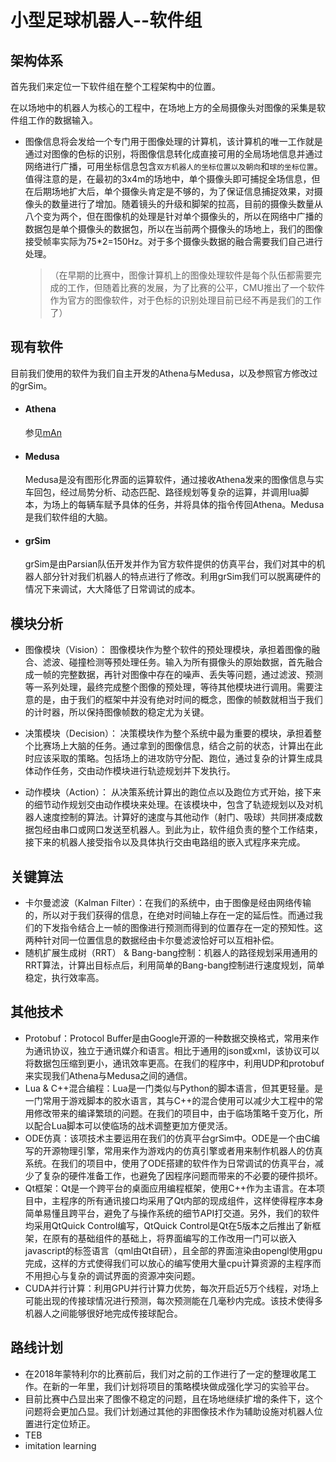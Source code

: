 # 小型足球机器人--软件组

## 架构体系

首先我们来定位一下软件组在整个工程架构中的位置。

在以场地中的机器人为核心的工程中，在场地上方的全局摄像头对图像的采集是软件组工作的数据输入。

* 图像信息将会发给一个专门用于图像处理的计算机，该计算机的唯一工作就是通过对图像的色标的识别，将图像信息转化成直接可用的全局场地信息并通过网络进行广播，可用坐标信息包含`双方机器人的坐标位置以及朝向`和`球的坐标位置`。值得注意的是，在最初的3x4m的场地中，单个摄像头即可捕捉全场信息，但在后期场地扩大后，单个摄像头肯定是不够的，为了保证信息捕捉效果，对摄像头的数量进行了增加。随着镜头的升级和脚架的拉高，目前的摄像头数量从八个变为两个，但在图像机的处理是针对单个摄像头的，所以在网络中广播的数据包是单个摄像头的数据包，所以在当前两个摄像头的场地上，我们的图像接受帧率实际为75*2=150Hz。对于多个摄像头数据的融合需要我们自己进行处理。

  >（在早期的比赛中，图像计算机上的图像处理软件是每个队伍都需要完成的工作，但随着比赛的发展，为了比赛的公平，CMU推出了一个软件作为官方的图像软件，对于色标的识别处理目前已经不再是我们的工作了）

## 现有软件

目前我们使用的软件为我们自主开发的Athena与Medusa，以及参照官方修改过的grSim。

- #### Athena

  参见[mAn](https://github.com/ZJUNlict/mAn)

- #### Medusa

  Medusa是没有图形化界面的运算软件，通过接收Athena发来的图像信息与实车回包，经过局势分析、动态匹配、路径规划等复杂的运算，并调用lua脚本，为场上的每辆车赋予具体的任务，并将具体的指令传回Athena。Medusa是我们软件组的大脑。

- #### grSim

  grSim是由Parsian队伍开发并作为官方软件提供的仿真平台，我们对其中的机器人部分针对我们机器人的特点进行了修改。利用grSim我们可以脱离硬件的情况下来调试，大大降低了日常调试的成本。

## 模块分析

* 图像模块（Vision）： 图像模块作为整个软件的预处理模块，承担着图像的融合、滤波、碰撞检测等预处理任务。输入为所有摄像头的原始数据，首先融合成一帧的完整数据，再针对图像中存在的噪声、丢失等问题，通过滤波、预测等一系列处理，最终完成整个图像的预处理，等待其他模块进行调用。需要注意的是，由于我们的框架中并没有绝对时间的概念，图像的帧数就相当于我们的计时器，所以保持图像帧数的稳定尤为关键。

* 决策模块（Decision）： 决策模块作为整个系统中最为重要的模块，承担着整个比赛场上大脑的任务。通过拿到的图像信息，结合之前的状态，计算出在此时应该采取的策略。包括场上的进攻防守分配、跑位，通过复杂的计算生成具体动作任务，交由动作模块进行轨迹规划并下发执行。
* 动作模块（Action）： 从决策系统计算出的跑位点以及跑位方式开始，接下来的细节动作规划交由动作模块来处理。在该模块中，包含了轨迹规划以及对机器人速度控制的算法。计算好的速度与其他动作（射门、吸球）共同拼凑成数据包经由串口或网口发送至机器人。到此为止，软件组负责的整个工作结束，接下来的机器人接受指令以及具体执行交由电路组的嵌入式程序来完成。

## 关键算法

* 卡尔曼滤波（Kalman Filter）：在我们的系统中，由于图像是经由网络传输的，所以对于我们获得的信息，在绝对时间轴上存在一定的延后性。而通过我们的下发指令结合上一帧的图像进行预测而得到的位置存在一定的预知性。这两种针对同一位置信息的数据经由卡尔曼滤波恰好可以互相补偿。
* 随机扩展生成树（RRT） & Bang-bang控制：机器人的路径规划采用通用的RRT算法，计算出目标点后，利用简单的Bang-bang控制进行速度规划，简单稳定，执行效率高。

## 其他技术

* Protobuf：Protocol Buffer是由Google开源的一种数据交换格式，常用来作为通讯协议，独立于通讯媒介和语言。相比于通用的json或xml，该协议可以将数据包压缩到更小，通讯效率更高。在我们的程序中，利用UDP和protobuf来实现我们Athena与Medusa之间的通信。
* Lua & C++混合编程：Lua是一门类似与Python的脚本语言，但其更轻量。是一门常用于游戏脚本的胶水语言，其与C++的混合使用可以减少大工程中的常用修改带来的编译繁琐的问题。在我们的项目中，由于临场策略千变万化，所以配合Lua脚本可以使临场的战术调整更加方便灵活。
* ODE仿真：该项技术主要运用在我们的仿真平台grSim中。ODE是一个由C编写的开源物理引擎，常用来作为游戏内的仿真引擎或者用来制作机器人的仿真系统。在我们的项目中，使用了ODE搭建的软件作为日常调试的仿真平台，减少了复杂的硬件准备工作，也避免了因程序问题而带来的不必要的硬件损坏。
* Qt框架：Qt是一个跨平台的桌面应用编程框架，使用C++作为主语言。在本项目中，主程序的所有通讯接口均采用了Qt内部的现成组件，这样使得程序本身简单易懂且跨平台，避免了与操作系统的细节API打交道。另外，我们的软件均采用QtQuick Control编写，QtQuick Control是Qt在5版本之后推出了新框架，在原有的基础组件的基础上，将界面编写的工作改用一门可以嵌入javascript的标签语言（qml由Qt自研），且全部的界面渲染由opengl使用gpu完成，这样的方式使得我们可以放心的编写使用大量cpu计算资源的主程序而不用担心与复杂的调试界面的资源冲突问题。
* CUDA并行计算：利用GPU并行计算力优势，每次开启近5万个线程，对场上可能出现的传接球情况进行预测，每次预测能在几毫秒内完成。该技术使得多机器人之间能够很好地完成传接球配合。

## 路线计划

* 在2018年蒙特利尔的比赛前后，我们对之前的工作进行了一定的整理收尾工作。在新的一年里，我们计划将项目的策略模块做成强化学习的实验平台。
* 目前比赛中凸显出来了图像不稳定的问题，且在场地继续扩增的条件下，这个问题将会更加凸显。我们计划通过其他的非图像技术作为辅助设施对机器人位置进行定位矫正。
* TEB
* imitation learning